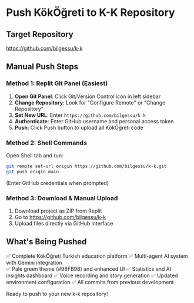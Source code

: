 # Push KökÖğreti to K-K Repository

## Target Repository
https://github.com/bilgessu/k-k

## Manual Push Steps

### Method 1: Replit Git Panel (Easiest)
1. **Open Git Panel**: Click Git/Version Control icon in left sidebar
2. **Change Repository**: Look for "Configure Remote" or "Change Repository"
3. **Set New URL**: Enter `https://github.com/bilgessu/k-k`
4. **Authenticate**: Enter GitHub username and personal access token
5. **Push**: Click Push button to upload all KökÖğreti code

### Method 2: Shell Commands
Open Shell tab and run:
```bash
git remote set-url origin https://github.com/bilgessu/k-k.git
git push origin main
```
(Enter GitHub credentials when prompted)

### Method 3: Download & Manual Upload
1. Download project as ZIP from Replit
2. Go to https://github.com/bilgessu/k-k
3. Upload files directly via GitHub interface

## What's Being Pushed
✅ Complete KökÖğreti Turkish education platform
✅ Multi-agent AI system with Gemini integration  
✅ Pale green theme (#98FB98) and enhanced UI
✅ Statistics and AI insights dashboard
✅ Voice recording and story generation
✅ Updated environment configuration
✅ All commits from previous development

Ready to push to your new k-k repository!